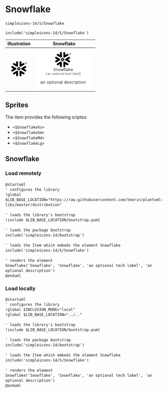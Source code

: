 # Snowflake


```text
simpleicons-14/S/Snowflake
```

```text
include('simpleicons-14/S/Snowflake')
```



| Illustration | Snowflake |
| :---: | :---: |
| ![illustration for Illustration](../../simpleicons-14/S/Snowflake.png) | ![illustration for Snowflake](../../simpleicons-14/S/Snowflake.Local.png) |



## Sprites
The item provides the following sriptes:

- `<$SnowflakeXs>`
- `<$SnowflakeSm>`
- `<$SnowflakeMd>`
- `<$SnowflakeLg>`





## Snowflake

### Load remotely
```plantuml
@startuml
' configures the library
!global $LIB_BASE_LOCATION="https://raw.githubusercontent.com/tmorin/plantuml-libs/master/distribution"

' loads the library's bootstrap
!include $LIB_BASE_LOCATION/bootstrap.puml

' loads the package bootstrap
include('simpleicons-14/bootstrap')

' loads the Item which embeds the element Snowflake
include('simpleicons-14/S/Snowflake')

' renders the element
Snowflake('Snowflake', 'Snowflake', 'an optional tech label', 'an optional description')
@enduml
```

### Load locally
```plantuml
@startuml
' configures the library
!global $INCLUSION_MODE="local"
!global $LIB_BASE_LOCATION="../.."

' loads the library's bootstrap
!include $LIB_BASE_LOCATION/bootstrap.puml

' loads the package bootstrap
include('simpleicons-14/bootstrap')

' loads the Item which embeds the element Snowflake
include('simpleicons-14/S/Snowflake')

' renders the element
Snowflake('Snowflake', 'Snowflake', 'an optional tech label', 'an optional description')
@enduml
```

